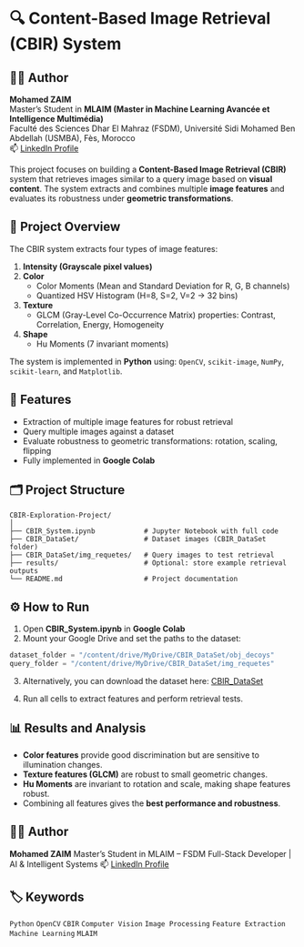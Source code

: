 
# 🔍 Content-Based Image Retrieval (CBIR) System

## 🧑‍💻 Author

**Mohamed ZAIM**  
Master’s Student in **MLAIM (Master in Machine Learning Avancée et Intelligence Multimédia)**  
Faculté des Sciences Dhar El Mahraz (FSDM), Université Sidi Mohamed Ben Abdellah (USMBA), Fès, Morocco  
📫 [LinkedIn Profile](https://www.linkedin.com/in/mohamed-zaim-a68a602bb/)



This project focuses on building a **Content-Based Image Retrieval (CBIR)** system that retrieves images similar to a query image based on **visual content**. The system extracts and combines multiple **image features** and evaluates its robustness under **geometric transformations**.

## 📖 Project Overview

The CBIR system extracts four types of image features:

1. **Intensity (Grayscale pixel values)**
2. **Color**
   - Color Moments (Mean and Standard Deviation for R, G, B channels)
   - Quantized HSV Histogram (H=8, S=2, V=2 → 32 bins)
3. **Texture**
   - GLCM (Gray-Level Co-Occurrence Matrix) properties: Contrast, Correlation, Energy, Homogeneity
4. **Shape**
   - Hu Moments (7 invariant moments)

The system is implemented in **Python** using: `OpenCV`, `scikit-image`, `NumPy`, `scikit-learn`, and `Matplotlib`.

## 🧩 Features

- Extraction of multiple image features for robust retrieval
- Query multiple images against a dataset
- Evaluate robustness to geometric transformations: rotation, scaling, flipping
- Fully implemented in **Google Colab**

## 🗂️ Project Structure

```
CBIR-Exploration-Project/
│
├── CBIR_System.ipynb            # Jupyter Notebook with full code
├── CBIR_DataSet/                # Dataset images (CBIR_DataSet folder)
├── CBIR_DataSet/img_requetes/   # Query images to test retrieval
├── results/                     # Optional: store example retrieval outputs
└── README.md                    # Project documentation
```

## ⚙️ How to Run

1. Open **CBIR_System.ipynb** in **Google Colab**
2. Mount your Google Drive and set the paths to the dataset:

```python
dataset_folder = "/content/drive/MyDrive/CBIR_DataSet/obj_decoys"
query_folder = "/content/drive/MyDrive/CBIR_DataSet/img_requetes"
```

3. Alternatively, you can download the dataset here:
[CBIR_DataSet](https://drive.google.com/drive/folders/1qbXd7wJVW8c5hVez_j5Tdu7YV5GtSKYC?usp=sharing)

4. Run all cells to extract features and perform retrieval tests.

## 📊 Results and Analysis

- **Color features** provide good discrimination but are sensitive to illumination changes.
- **Texture features (GLCM)** are robust to small geometric changes.
- **Hu Moments** are invariant to rotation and scale, making shape features robust.
- Combining all features gives the **best performance and robustness**.

## 🧑‍💻 Author

**Mohamed ZAIM**
Master’s Student in MLAIM – FSDM
Full-Stack Developer | AI & Intelligent Systems
📫 [LinkedIn Profile](https://www.linkedin.com/in/mohamed-zaim/)

## 🏷️ Keywords

`Python` `OpenCV` `CBIR` `Computer Vision` `Image Processing` `Feature Extraction` `Machine Learning` `MLAIM`
